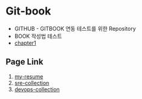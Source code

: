 # Git-book

* GITHUB - GITBOOK 연동 테스트를 위한 Repository
* BOOK 작성법 테스트
* [chapter1](chapter1.md)

## Page Link

1. [my-resume](https://andrewjin.gitbook.io/portfolio/v/my-resume/)
2. [sre-collection](https://andrewjin.gitbook.io/portfolio/v/sre-collection/)
3. [devops-collection](https://andrewjin.gitbook.io/portfolio/v/devops-collection/)
